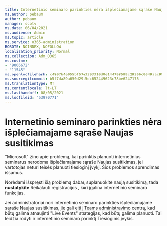 ```yaml
---
title: Internetinio seminaro parinkties nėra išplečiamajame sąraše Naujas susitikimas
ms.author: pebaum
author: pebaum
manager: scotv
ms.date: 06/04/2021
ms.audience: Admin
ms.topic: article
ms.service: o365-administration
ROBOTS: NOINDEX, NOFOLLOW
localization_priority: Normal
ms.collection: Adm_O365
ms.custom:
- "9006672"
- "11545"
ms.openlocfilehash: c4807b4e055bf57e3393310d0e144798599c29366c0649aac989b1f802f51c76
ms.sourcegitcommit: b5f7da89a650d2915dc652449623c78be6247175
ms.translationtype: MT
ms.contentlocale: lt-LT
ms.lasthandoff: 08/05/2021
ms.locfileid: "53970771"
---
```

# <a name="webinar-option-missing-in-new-meeting-drop-down"></a>Internetinio seminaro parinkties nėra išplečiamajame sąraše Naujas susitikimas

"Microsoft" žino apie problemą, kai parinktis planuoti internetinius  seminarus nerodoma išplečiamajame sąraše Naujas susitikimas, jei vartotojas neturi teisės planuoti tiesioginį įvykį. Šios problemos sprendimas išsamūs.

Norėdami išspręsti šią problemą dabar, suplanuokite naują susitikimą, tada **nustatykite** Reikalauti registracijos , kuri įgalina internetinio seminaro funkcijas.

Jei administratoriai nori internetinio seminaro parinkties išplečiamajame sąraše Naujas susitikimas, jie gali [eiti į Teams administravimo](https://admin.teams.microsoft.com/policies/broadcasts) centrą, kad būtų galima atnaujinti "Live Events" strategijas, kad būtų galima planuoti.  Tai leidžia rodyti ir internetinio seminaro parinktį Tiesioginis įvykis.